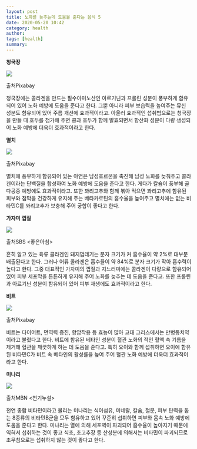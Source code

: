 ```yaml
---
layout: post
title: 노화를 늦추는데 도움을 준다는 음식 5
date: 2020-05-20 10:42
category: health
author: 
tags: [health]
summary: 
---
```



**청국장**

![](https://img1.daumcdn.net/thumb/R720x0/?fname=https%3A%2F%2Ft1.daumcdn.net%2Fliveboard%2Finterstella-story%2F462c56f4c6e0453f916746d2b40b290e.JPG)

출처Pixabay

청국장에는 콜라겐을 만드는 필수아미노산인 아르기닌과 프롤린 성분이 풍부하게 함유되어 있어 노화 예방에 도움을 준다고 한다. 그뿐 아니라 피부 보습력을 높여주는 뮤신 성분도 함유되어 있어 주름 개선에 효과적이라고. 아울러 효과적인 섭취법으로는 청국장을 만들 때 호두를 첨가해 주면 콩과 호두가 함께 발효되면서 항산화 성분이 다량 생성되어 노화 예방에 더욱더 효과적이라고 한다.

**멸치**

![](https://img1.daumcdn.net/thumb/R720x0/?fname=https%3A%2F%2Ft1.daumcdn.net%2Fliveboard%2Finterstella-story%2F4ab757e51e994764a388d5b06621b60c.JPG)

출처Pixabay

멸치에 풍부하게 함유되어 있는 아연은 남성호르몬을 촉진해 남성 노화를 늦춰주고 콜라겐이라는 단백질을 합성하여 노화 예방에 도움을 준다고 한다. 게다가 칼슘이 풍부해 골다공증 예방에도 효과적이라고. 또한 꽈리고추와 함께 볶아 먹으면 꽈리고추에 함유된 피부와 점막을 건강하게 유지해 주는 베타카로틴의 흡수율을 높여주고 멸치에는 없는 비타민C를 꽈리고추가 보충해 주어 궁합이 좋다고 한다.

**가자미 껍질**

![](https://img1.daumcdn.net/thumb/R720x0/?fname=https%3A%2F%2Ft1.daumcdn.net%2Fliveboard%2Finterstella-story%2Fbdc020458ab6453396c54a73c424e952.JPG)

출처SBS <좋은아침>

흔히 알고 있는 육류 콜라겐인 돼지껍데기는 분자 크기가 커 흡수율이 약 2%로 대부분 배출된다고 한다. 그러나 어류 콜라겐은 흡수율이 약 84%로 분자 크기가 작아 흡수력이 높다고 한다. 그중 대표적인 가자미의 껍질과 지느러미에는 콜라겐이 다량으로 함유되어 있어 피부 세포막을 튼튼하게 유지해 주어 노화를 늦추는 데 도움을 준다고. 또한 프롤린과 아르기닌 성분이 함유되어 있어 피부 재생에도 효과적이라고 한다.

**비트**

![](https://img1.daumcdn.net/thumb/R720x0/?fname=https%3A%2F%2Ft1.daumcdn.net%2Fliveboard%2Finterstella-story%2F31f7e9fde2054dadb1189eb28a8482b7.JPG)

출처Pixabay

비트는 다이어트, 면역력 증진, 항암작용 등 효능이 많아 고대 그리스에서는 만병통치약이라고 불렸다고 한다. 비트에 함유된 베타인 성분이 혈관 노화의 적인 혈액 속 기름을 제거해 혈관을 깨끗하게 하는 데 도움을 준다고. 특히 오이와 함께 섭취하면 오이에 함유된 비타민C가 비트 속 베타인의 활성률을 높여 주어 혈관 노화 예방에 더욱더 효과적이라고 한다.

**미나리**

![](https://img1.daumcdn.net/thumb/R720x0/?fname=https%3A%2F%2Ft1.daumcdn.net%2Fliveboard%2Finterstella-story%2Fc5ae3171969d4e7a9efe116bb2bc4de2.JPG)

출처MBN <천기누설>

천연 종합 비타민이라고 불리는 미나리는 식이섬유, 미네랄, 칼슘, 철분, 피부 탄력을 돕는 8종류의 비타민B군을 모두 함유하고 있어 꾸준히 섭취하면 피부와 몸속 노화 예방에 도움을 준다고 한다. 미나리는 열에 의해 세포벽이 파괴되어 흡수율이 높아지기 때문에 익혀서 섭취하는 것이 좋고 식초, 초고추장 등 산성분에 의해서는 비타민이 파괴되므로 초무침으로는 섭취하지 않는 것이 좋다고 한다.